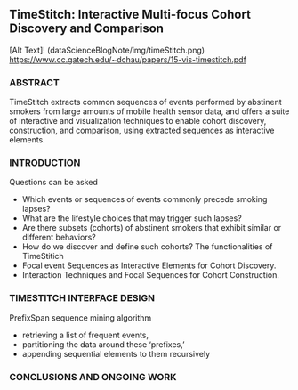 ##  TimeStitch: Interactive Multi-focus Cohort Discovery and Comparison
[Alt Text]! (dataScienceBlogNote/img/timeStitch.png)
https://www.cc.gatech.edu/~dchau/papers/15-vis-timestitch.pdf
### ABSTRACT
TimeStitch extracts common sequences of events performed by abstinent smokers from large amounts of mobile health sensor data, and offers a suite of interactive and visualization techniques to enable cohort discovery, construction, and comparison, using extracted sequences as interactive elements.
### INTRODUCTION
Questions can be asked
* Which events or sequences of events commonly precede smoking lapses? 
* What are the lifestyle choices that may trigger such lapses? 
* Are there subsets (cohorts) of abstinent smokers that exhibit similar or different behaviors? 
* How do we discover and define such cohorts? 
The functionalities of TimeStitich
* Focal event Sequences as Interactive Elements for Cohort Discovery. 
* Interaction Techniques and Focal Sequences for Cohort Construction.
### TIMESTITCH INTERFACE DESIGN
PrefixSpan sequence mining algorithm  
* retrieving a list of frequent events, 
* partitioning the data around these ‘prefixes,’ 
* appending sequential elements to them recursively
### CONCLUSIONS AND ONGOING WORK
